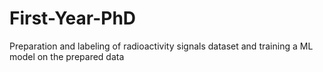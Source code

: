 # First-Year-PhD
Preparation  and labeling of radioactivity signals dataset and training a ML model on the prepared data
